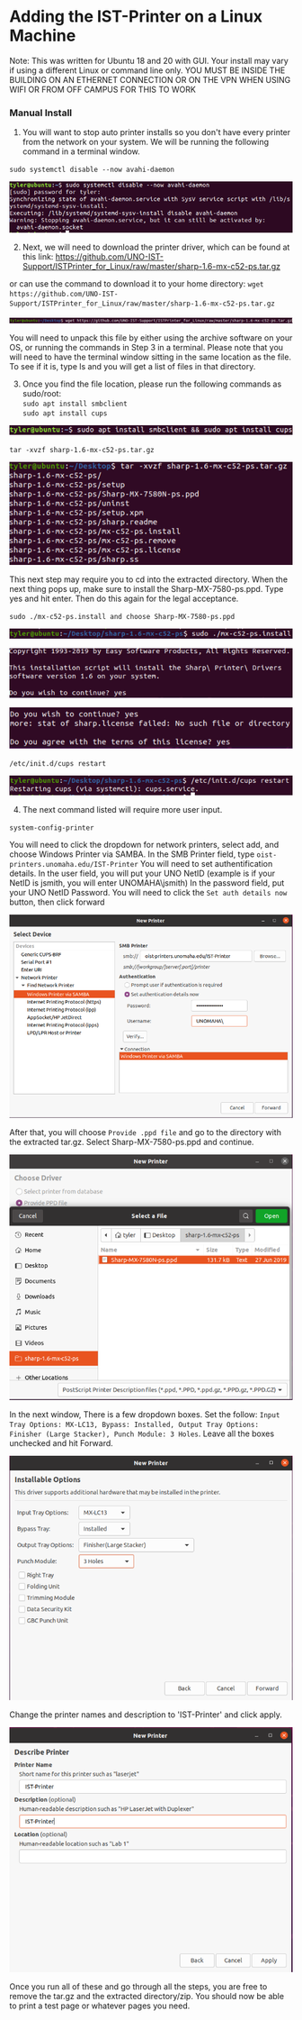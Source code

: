 # Adding the IST-Printer on a Linux Machine
Note: This was written for Ubuntu 18 and 20 with GUI. Your install may vary if using a different Linux or command line only.
YOU MUST BE INSIDE THE BUILDING ON AN ETHERNET CONNECTION OR ON THE VPN WHEN USING WIFI OR FROM OFF CAMPUS FOR THIS TO WORK

### Manual Install

1. You will want to stop auto printer installs so you don't have every printer from the network on your system. We will be running the following command in a terminal window.

`sudo systemctl disable --now avahi-daemon`

![systemctl](pictures/systemctl.PNG)

2. Next, we will need to download the printer driver, which can be found at this link:
https://github.com/UNO-IST-Support/ISTPrinter_for_Linux/raw/master/sharp-1.6-mx-c52-ps.tar.gz

or can use the command to download it to your home directory:
`wget https://github.com/UNO-IST-Support/ISTPrinter_for_Linux/raw/master/sharp-1.6-mx-c52-ps.tar.gz`

![wget_driver](pictures/wget_driverSharp.PNG)

You will need to unpack this file by either using the archive software on your OS, or running the commands in Step 3 in a terminal. Please note that you will need to have the terminal window sitting in the same location as the file. To see if it is, type ls and you will get a list of files in that directory.

3. Once you find the file location, please run the following commands as sudo/root:   
`sudo apt install smbclient` <br/>
`sudo apt install cups`   

![smb_cups](pictures/smb_cups.PNG)


`tar -xvzf sharp-1.6-mx-c52-ps.tar.gz`

![extract](pictures/extracted.PNG)

This next step may require you to cd into the extracted directory.
When the next thing pops up, make sure to install the Sharp-MX-7580-ps.ppd. Type yes and hit enter. Then do this again for the legal acceptance.

`sudo ./mx-c52-ps.install and choose Sharp-MX-7580-ps.ppd`

![install_pl](pictures/install.PNG)


![ppd1](pictures/confirm.PNG)


![ppd2](pictures/confirm2.PNG)

`/etc/init.d/cups restart`

![cups_restart](pictures/cupsRestart.PNG)

4. The next command listed will require more user input.

`system-config-printer`

You will need to click the dropdown for network printers, select add, and choose Windows Printer via SAMBA.
In the SMB Printer field, type `oist-printers.unomaha.edu/IST-Printer`
You will need to set authentification details.
In the user field, you will put your UNO NetID (example is if your NetID is jsmith, you will enter UNOMAHA\\jsmith)
In the password field, put your UNO NetID Password. You will need to click the `Set auth details now` button, then click forward

![samba](pictures/setupPrinter1.PNG)

After that, you will choose `Provide .ppd file` and go to the directory with the extracted tar.gz. Select Sharp-MX-7580-ps.ppd and continue.

![provide](pictures/provideppd.PNG)

In the next window, There is a few dropdown boxes. Set the follow: `Input Tray Options: MX-LC13, Bypass: Installed, Output Tray Options: Finisher (Large Stacker), Punch Module: 3 Holes`. Leave all the boxes unchecked and hit Forward.

![settings](pictures/settings2.PNG)

Change the printer names and description to 'IST-Printer' and click apply.

![naming](pictures/rename.PNG)




Once you run all of these and go through all the steps, you are free to remove the tar.gz and the extracted directory/zip. You should now be able to print a test page or whatever pages you need.
